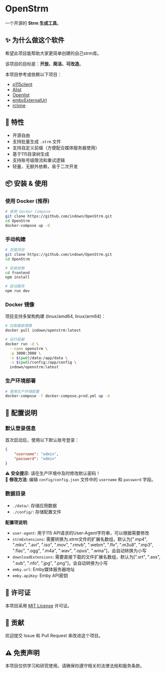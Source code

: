 # OpenStrm

一个开源的 **Strm 生成工具**。

## ✨ 为什么做这个软件

希望此项目能帮助大家更简单创建的自己strm库。  

该项目的目标是：**开放、简洁、可改造**。  

本项目参考或依赖以下项目： 
- [p115client](https://github.com/ChenyangGao/p115client/)
- [Alist](https://github.com/alist-org/alist)  
- [Openlist](https://github.com/OpenListTeam/OpenList)  
- [embyExternalUrl](https://github.com/bpking1/embyExternalUrl)  
- [rclone](https://github.com/rclone/rclone)  

## 🚀 特性

- 开源自由
- 支持批量生成 `.strm` 文件
- 支持自定义前缀（方便配合媒体服务器使用）
- 基于115目录树生成
- 支持账号级限流和重试逻辑
- 轻量，无额外依赖，易于二次开发

## 📦 安装 & 使用

### 使用 Docker (推荐)

```bash
# 使用 Docker Compose
git clone https://github.com/indown/OpenStrm.git
cd OpenStrm
docker-compose up -d
```

### 手动构建

```bash
# 克隆项目
git clone https://github.com/indown/OpenStrm.git
cd OpenStrm

# 安装依赖
cd frontend
npm install

# 启动服务
npm run dev
```

### Docker 镜像

项目支持多架构构建 (linux/amd64, linux/arm64)：

```bash
# 拉取最新镜像
docker pull indown/openstrm:latest

# 运行容器
docker run -d \
  --name openstrm \
  -p 3000:3000 \
  -v $(pwd)/data:/app/data \
  -v $(pwd)/config:/app/config \
  indown/openstrm:latest
```
### 生产环境部署

```bash
# 使用生产环境配置
docker-compose -f docker-compose.prod.yml up -d
```

## 🔧 配置说明

### 默认登录信息

首次启动后，使用以下默认账号登录：

```json
{
    "username": "admin",
    "password": "admin"
}
```

⚠️ **安全提示**: 请在生产环境中及时修改默认密码！  
📝 **修改方法**: 编辑 `config/config.json` 文件中的 `username` 和 `password` 字段。

### 数据目录

- `./data/`: 存储应用数据
- `./config/`: 存储配置文件

**配置项说明**:
- `user-agent`: 用于115 API请求的User-Agent字符串，可以根据需要修改
- `strmExtensions`: 需要转换为.strm文件的扩展名数组，默认为[".mp4", ".mkv", ".avi", ".iso", ".mov", ".rmvb", ".webm", ".flv", ".m3u8", ".mp3", ".flac", ".ogg", ".m4a", ".wav", ".opus", ".wma"]，会自动转换为小写
- `downloadExtensions`: 需要直接下载的文件扩展名数组，默认为[".srt", ".ass", ".sub", ".nfo", ".jpg", ".png"]，会自动转换为小写
- `emby.url`: Emby媒体服务器地址
- `emby.apiKey`: Emby API密钥

## 📄 许可证

本项目采用 [MIT License](LICENSE) 许可证。

## 🤝 贡献

欢迎提交 Issue 和 Pull Request 来改进这个项目。

## ⚠️ 免责声明

本项目仅供学习和研究使用。请确保你遵守相关的法律法规和服务条款。
